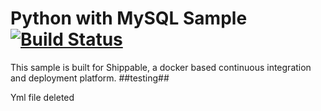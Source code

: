 Python with MySQL Sample [![Build Status](https://apibeta.shippable.com/projects/537665ba4f325a2600369f3e/badge/master)](https://beta.shippable.com/projects/537665ba4f325a2600369f3e)
===================
This sample is built for Shippable, a docker based continuous integration and deployment platform.
##testing##

Yml file deleted
